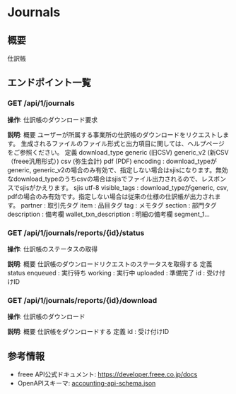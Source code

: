 # Journals

## 概要

仕訳帳

## エンドポイント一覧

### GET /api/1/journals

**操作**: 仕訳帳のダウンロード要求

**説明**: 概要 ユーザーが所属する事業所の仕訳帳のダウンロードをリクエストします。 生成されるファイルのファイル形式と出力項目に関しては、ヘルプページをご参照ください。 定義 download_type generic (旧CSV) generic_v2 (新CSV（freee汎用形式）) csv (弥生会計) pdf (PDF) encoding : download_typeがgeneric, generic_v2の場合のみ有効で、指定しない場合はsjisになります。無効なdownload_typeのうちcsvの場合はsjisでファイル出力されるので、レスポンスでsjisがかえります。 sjis utf-8 visible_tags : download_typeがgeneric, csv, pdfの場合のみ有効です。指定しない場合は従来の仕様の仕訳帳が出力されます。 partner : 取引先タグ item : 品目タグ tag : メモタグ section : 部門タグ description : 備考欄 wallet_txn_description : 明細の備考欄 segment_1...

### GET /api/1/journals/reports/{id}/status

**操作**: 仕訳帳のステータスの取得

**説明**: 概要 仕訳帳のダウンロードリクエストのステータスを取得する 定義 status enqueued : 実行待ち working : 実行中 uploaded : 準備完了 id : 受け付けID

### GET /api/1/journals/reports/{id}/download

**操作**: 仕訳帳のダウンロード

**説明**: 概要 仕訳帳をダウンロードする 定義 id : 受け付けID



## 参考情報

- freee API公式ドキュメント: https://developer.freee.co.jp/docs
- OpenAPIスキーマ: [accounting-api-schema.json](../../openapi/accounting-api-schema.json)
